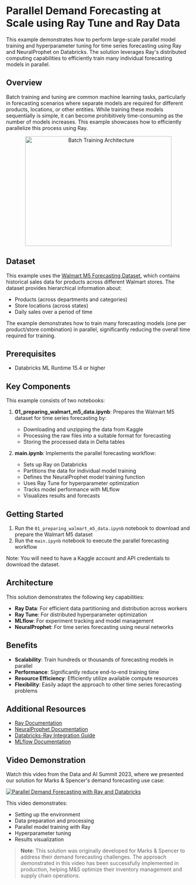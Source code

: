 # Parallel Demand Forecasting at Scale using Ray Tune and Ray Data

This example demonstrates how to perform large-scale parallel model training and hyperparameter tuning for time series forecasting using Ray and NeuralProphet on Databricks. The solution leverages Ray's distributed computing capabilities to efficiently train many individual forecasting models in parallel.

## Overview

Batch training and tuning are common machine learning tasks, particularly in forecasting scenarios where separate models are required for different products, locations, or other entities. While training these models sequentially is simple, it can become prohibitively time-consuming as the number of models increases. This example showcases how to efficiently parallelize this process using Ray.

<div align="center">
  <img src="https://docs.ray.io/en/master/_images/batch-training.svg" alt='Batch Training Architecture' height="300" width="400">
</div>

## Dataset

This example uses the [Walmart M5 Forecasting Dataset](https://www.kaggle.com/competitions/m5-forecasting-accuracy), which contains historical sales data for products across different Walmart stores. The dataset provides hierarchical information about:

- Products (across departments and categories)
- Store locations (across states)
- Daily sales over a period of time

The example demonstrates how to train many forecasting models (one per product/store combination) in parallel, significantly reducing the overall time required for training.

## Prerequisites

- Databricks ML Runtime 15.4 or higher


## Key Components

This example consists of two notebooks:

1. **01_preparing_walmart_m5_data.ipynb**: Prepares the Walmart M5 dataset for time series forecasting by:
   - Downloading and unzipping the data from Kaggle
   - Processing the raw files into a suitable format for forecasting
   - Storing the processed data in Delta tables

2. **main.ipynb**: Implements the parallel forecasting workflow:
   - Sets up Ray on Databricks
   - Partitions the data for individual model training
   - Defines the NeuralProphet model training function
   - Uses Ray Tune for hyperparameter optimization
   - Tracks model performance with MLflow
   - Visualizes results and forecasts

## Getting Started

1. Run the `01_preparing_walmart_m5_data.ipynb` notebook to download and prepare the Walmart M5 dataset
2. Run the `main.ipynb` notebook to execute the parallel forecasting workflow

Note: You will need to have a Kaggle account and API credentials to download the dataset.

## Architecture

This solution demonstrates the following key capabilities:

- **Ray Data**: For efficient data partitioning and distribution across workers
- **Ray Tune**: For distributed hyperparameter optimization
- **MLflow**: For experiment tracking and model management
- **NeuralProphet**: For time series forecasting using neural networks

## Benefits

- **Scalability**: Train hundreds or thousands of forecasting models in parallel
- **Performance**: Significantly reduce end-to-end training time
- **Resource Efficiency**: Efficiently utilize available compute resources
- **Flexibility**: Easily adapt the approach to other time series forecasting problems

## Additional Resources

- [Ray Documentation](https://docs.ray.io/)
- [NeuralProphet Documentation](https://neuralprophet.com/)
- [Databricks-Ray Integration Guide](https://docs.databricks.com/aws/en/machine-learning/ray/)
- [MLflow Documentation](https://mlflow.org/docs/latest/index.html)

## Video Demonstration

Watch this video from the Data and AI Summit 2023, where we presented our solution for Marks & Spencer's demand forecasting use case:

[![Parallel Demand Forecasting with Ray and Databricks](https://img.youtube.com/vi/H5ToDhX4Uqg/0.jpg)](https://www.youtube.com/watch?v=H5ToDhX4Uqg)

This video demonstrates:
- Setting up the environment
- Data preparation and processing
- Parallel model training with Ray
- Hyperparameter tuning
- Results visualization

> **Note**: This solution was originally developed for Marks & Spencer to address their demand forecasting challenges. The approach demonstrated in this video has been successfully implemented in production, helping M&S optimize their inventory management and supply chain operations.
